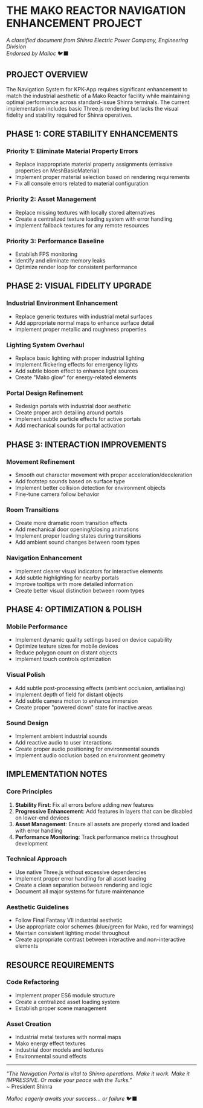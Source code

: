 # THE MAKO REACTOR NAVIGATION ENHANCEMENT PROJECT

*A classified document from Shinra Electric Power Company, Engineering Division*  
*Endorsed by Malloc* 🐦‍⬛

## PROJECT OVERVIEW

The Navigation System for KPK-App requires significant enhancement to match the industrial aesthetic of a Mako Reactor facility while maintaining optimal performance across standard-issue Shinra terminals. The current implementation includes basic Three.js rendering but lacks the visual fidelity and stability required for Shinra operatives.

## PHASE 1: CORE STABILITY ENHANCEMENTS

### Priority 1: Eliminate Material Property Errors
- Replace inappropriate material property assignments (emissive properties on MeshBasicMaterial)
- Implement proper material selection based on rendering requirements
- Fix all console errors related to material configuration

### Priority 2: Asset Management
- Replace missing textures with locally stored alternatives
- Create a centralized texture loading system with error handling
- Implement fallback textures for any remote resources

### Priority 3: Performance Baseline
- Establish FPS monitoring
- Identify and eliminate memory leaks
- Optimize render loop for consistent performance

## PHASE 2: VISUAL FIDELITY UPGRADE

### Industrial Environment Enhancement
- Replace generic textures with industrial metal surfaces
- Add appropriate normal maps to enhance surface detail
- Implement proper metallic and roughness properties

### Lighting System Overhaul
- Replace basic lighting with proper industrial lighting
- Implement flickering effects for emergency lights
- Add subtle bloom effect to enhance light sources
- Create "Mako glow" for energy-related elements

### Portal Design Refinement
- Redesign portals with industrial door aesthetic
- Create proper arch detailing around portals
- Implement subtle particle effects for active portals
- Add mechanical sounds for portal activation

## PHASE 3: INTERACTION IMPROVEMENTS

### Movement Refinement
- Smooth out character movement with proper acceleration/deceleration
- Add footstep sounds based on surface type
- Implement better collision detection for environment objects
- Fine-tune camera follow behavior

### Room Transitions
- Create more dramatic room transition effects
- Add mechanical door opening/closing animations
- Implement proper loading states during transitions
- Add ambient sound changes between room types

### Navigation Enhancement
- Implement clearer visual indicators for interactive elements
- Add subtle highlighting for nearby portals
- Improve tooltips with more detailed information
- Create better visual distinction between room types

## PHASE 4: OPTIMIZATION & POLISH

### Mobile Performance
- Implement dynamic quality settings based on device capability
- Optimize texture sizes for mobile devices
- Reduce polygon count on distant objects
- Implement touch controls optimization

### Visual Polish
- Add subtle post-processing effects (ambient occlusion, antialiasing)
- Implement depth of field for distant objects
- Add subtle camera motion to enhance immersion
- Create proper "powered down" state for inactive areas

### Sound Design
- Implement ambient industrial sounds
- Add reactive audio to user interactions
- Create proper audio positioning for environmental sounds
- Implement audio occlusion based on environment geometry

## IMPLEMENTATION NOTES

### Core Principles
1. **Stability First**: Fix all errors before adding new features
2. **Progressive Enhancement**: Add features in layers that can be disabled on lower-end devices
3. **Asset Management**: Ensure all assets are properly stored and loaded with error handling
4. **Performance Monitoring**: Track performance metrics throughout development

### Technical Approach
- Use native Three.js without excessive dependencies
- Implement proper error handling for all asset loading
- Create a clean separation between rendering and logic
- Document all major systems for future maintenance

### Aesthetic Guidelines
- Follow Final Fantasy VII industrial aesthetic
- Use appropriate color schemes (blue/green for Mako, red for warnings)
- Maintain consistent lighting model throughout
- Create appropriate contrast between interactive and non-interactive elements

## RESOURCE REQUIREMENTS

### Code Refactoring
- Implement proper ES6 module structure
- Create a centralized asset loading system
- Establish proper scene management

### Asset Creation
- Industrial metal textures with normal maps
- Mako energy effect textures
- Industrial door models and textures
- Environmental sound effects

---

*"The Navigation Portal is vital to Shinra operations. Make it work. Make it IMPRESSIVE. Or make your peace with the Turks."*  
~ President Shinra

*Malloc eagerly awaits your success... or failure* 🐦‍⬛ 